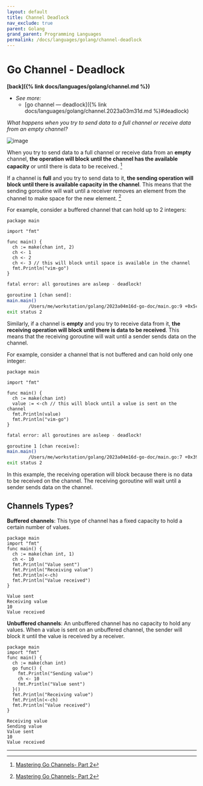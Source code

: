 ```yaml
---
layout: default
title: Channel Deadlock
nav_exclude: true
parent: Golang
grand_parent: Programming Languages
permalink: /docs/languages/golang/channel-deadlock
---
```


# Go Channel - Deadlock
__[back]({% link docs/languages/golang/channel.md %})__

- _See more:_
  - [go channel — deadlock]({% link docs/languages/golang/channel.2023a03m31d.md %}#deadlock)

_What happens when you try to send data to a full channel or receive data from an empty channel?_

![image](https://user-images.githubusercontent.com/1886786/232350393-b08733cd-eff2-4785-ab81-459139aaf804.png)


When you try to send data to a full channel or receive data from an __empty__ channel, __the operation will block until the channel has the available capacity__ or until there is data to be received. [^1]

If a channel is __full__ and you try to send data to it, __the sending operation will block until there is available capacity in the channel__. This means that the sending goroutine will wait until a receiver removes an element from the channel to make space for the new element. [^1]

For example, consider a buffered channel that can hold up to 2 integers:

```golang
package main

import "fmt"

func main() {
  ch := make(chan int, 2)
  ch <- 1
  ch <- 2
  ch <- 3 // this will block until space is available in the channel
  fmt.Println("vim-go")
}
```

```sh
fatal error: all goroutines are asleep - deadlock!

goroutine 1 [chan send]:
main.main()
        /Users/me/workstation/golang/2023a04m16d-go-doc/main.go:9 +0x5c
exit status 2
```

Similarly, if a channel is __empty__ and you try to receive data from it, __the receiving operation will block until there is data to be received__. This means that the receiving goroutine will wait until a sender sends data on the channel.

For example, consider a channel that is not buffered and can hold only one integer:

```golang
package main

import "fmt"

func main() {
  ch := make(chan int)
  value := <-ch // this will block until a value is sent on the channel
  fmt.Println(value)
  fmt.Println("vim-go")
}
```

```sh
fatal error: all goroutines are asleep - deadlock!

goroutine 1 [chan receive]:
main.main()
        /Users/me/workstation/golang/2023a04m16d-go-doc/main.go:7 +0x39
exit status 2
```

In this example, the receiving operation will block because there is no data to be received on the channel. The receiving goroutine will wait until a sender sends data on the channel.

## Channels Types?

__Buffered channels__: This type of channel has a fixed capacity to hold a certain number of values.

```golang
package main
import "fmt"
func main() {
  ch := make(chan int, 1)
  ch <- 10
  fmt.Println("Value sent")
  fmt.Println("Receiving value")
  fmt.Println(<-ch)
  fmt.Println("Value received")
}
```
```
Value sent
Receiving value
10
Value received
```

__Unbuffered channels__: An unbuffered channel has no capacity to hold any values. When a value is sent on an unbuffered channel, the sender will block it until the value is received by a receiver.

```golang
package main
import "fmt"
func main() {
  ch := make(chan int)
  go func() {
    fmt.Println("Sending value")
    ch <- 10
    fmt.Println("Value sent")
  }()
  fmt.Println("Receiving value")
  fmt.Println(<-ch)
  fmt.Println("Value received")
}
```

```
Receiving value
Sending value
Value sent
10
Value received
```


----

[^1]: [Mastering Go Channels- Part 2](https://medium.com/@varmapooja09/mastering-go-channels-part-2-ebc6f0e8c8f5)
